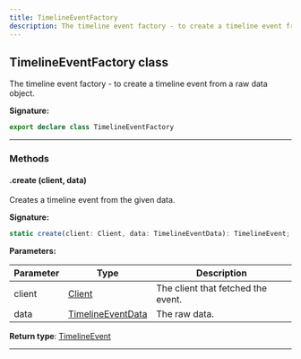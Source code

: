 ```yaml
---
title: TimelineEventFactory
description: The timeline event factory - to create a timeline event from a raw data object.
---
```


## TimelineEventFactory class

The timeline event factory - to create a timeline event from a raw data object.

**Signature:**

```ts
export declare class TimelineEventFactory 
```

---

### Methods

#### .create (client, data)

Creates a timeline event from the given data.




**Signature:**

```ts
static create(client: Client, data: TimelineEventData): TimelineEvent;
```

**Parameters:**

| Parameter | Type | Description |
| --------- | ---- | ----------- |
| client | [Client](/api/Client.md) | The client that fetched the event. |
| data | [TimelineEventData](/api/TimelineEventData.md) | The raw data. |

**Return type**: [TimelineEvent](/api/TimelineEvent.md)

---

